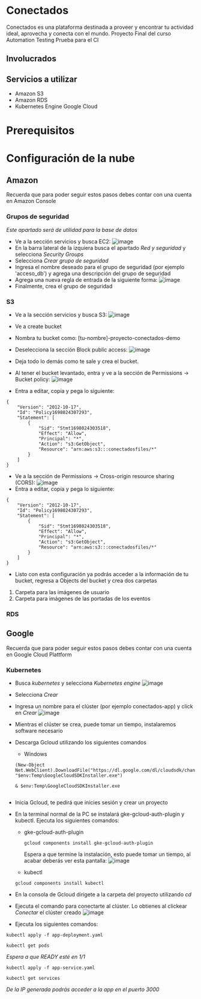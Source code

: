 # Conectados
Conectados es una plataforma destinada a proveer y encontrar tu actividad ideal, aprovecha y conecta con el mundo.
Proyecto Final del curso Automation Testing
Prueba para el CI

## Involucrados

## Servicios a utilizar
* Amazon S3
* Amazon RDS
* Kubernetes Engine Google Cloud
# Prerequisitos

# Configuración de la nube
## Amazon
Recuerda que para poder seguir estos pasos debes contar con una cuenta en Amazon Console
### Grupos de seguridad 
*Este apartado será de utilidad para la base de datos*

* Ve a la sección servicios y busca EC2:
![image](https://github.com/mp4402/proyecto-cloud/assets/69279232/2f05266c-56ff-41c9-aa7f-4122033bb558)
* En la barra lateral de la izquiera busca el apartado *Red y seguridad* y selecciona *Security Groups*
* Selecciona *Crear grupo de seguridad*
* Ingresa el nombre deseado para el grupo de seguridad (por ejemplo 'acceso_db') y agrega una descripción del grupo de seguridad
* Agrega una nueva regla de entrada de la siguiente forma:
  ![image](https://github.com/mp4402/proyecto-cloud/assets/69279232/f3f5e0f3-ef95-4d9c-b114-08a6c73f1c3e)
* Finalmente, crea el grupo de seguridad

### S3
* Ve a la sección servicios y busca S3:
![image](https://github.com/mp4402/proyecto-cloud/assets/61555440/3c28d446-b9df-448d-9b3d-e2642959c4cc)
* Ve a create bucket
* Nombra tu bucket como: [tu-nombre]-proyecto-conectados-demo
* Deselecciona la sección Block public access:
![image](https://github.com/mp4402/proyecto-cloud/assets/61555440/209977fe-0abf-4c50-8b44-4ba8a095c805)
* Deja todo lo demás como te sale y crea el bucket.

* Al tener el bucket levantado, entra y ve a la sección de Permissions -> Bucket policy:
![image](https://github.com/mp4402/proyecto-cloud/assets/61555440/bf0f1d1c-4357-45d1-b47e-85940e92c7a3)
* Entra a editar, copia y pega lo siguiente:
```
{
    "Version": "2012-10-17",
    "Id": "Policy1698024307293",
    "Statement": [
        {
            "Sid": "Stmt1698024303518",
            "Effect": "Allow",
            "Principal": "*",
            "Action": "s3:GetObject",
            "Resource": "arn:aws:s3:::conectadosfiles/*"
        }
    ]
}
```

* Ve a la sección de Permissions -> Cross-origin resource sharing (CORS):
![image](https://github.com/mp4402/proyecto-cloud/assets/61555440/6335f43f-a163-4de8-a7bb-a79301d0540f)
* Entra a editar, copia y pega lo siguiente:
```
{
    "Version": "2012-10-17",
    "Id": "Policy1698024307293",
    "Statement": [
        {
            "Sid": "Stmt1698024303518",
            "Effect": "Allow",
            "Principal": "*",
            "Action": "s3:GetObject",
            "Resource": "arn:aws:s3:::conectadosfiles/*"
        }
    ]
}
```

* Listo con esta configuración ya podrás acceder a la información de tu bucket, regresa a Objects del bucket y crea dos carpetas
1. Carpeta para las imágenes de usuario
2. Carpeta para imágenes de las portadas de los eventos
### RDS
## Google
Recuerda que para poder seguir estos pasos debes contar con una cuenta en Google Cloud Plattform

### Kubernetes
* Busca *kubernetes* y selecciona *Kubernetes engine*
![image](https://github.com/mp4402/proyecto-cloud/assets/69279232/62936ea9-7733-4109-a60b-c24066c98b73)
* Selecciona *Crear*
* Ingresa un nombre para el clúster (por ejemplo conectados-app) y click en *Crear*
![image](https://github.com/mp4402/proyecto-cloud/assets/69279232/f933060e-1e8b-47db-8d61-2153ad1bbbdf)
* Mientras el clúster se crea, puede tomar un tiempo, instalaremos software necesario
* Descarga Gcloud utilizando los siguientes comandos
  * Windows  
  ```
  (New-Object Net.WebClient).DownloadFile("https://dl.google.com/dl/cloudsdk/channels/rapid/GoogleCloudSDKInstaller.exe", "$env:Temp\GoogleCloudSDKInstaller.exe")

  & $env:Temp\GoogleCloudSDKInstaller.exe
    
  ```
  
* Inicia Gcloud, te pedirá que inicies sesión y crear un proyecto
* En la terminal normal de la PC se instalará gke-gcloud-auth-plugin y kubectl. Ejecuta los siguientes comandos:
  * gke-gcloud-auth-plugin
    ```
    gcloud components install gke-gcloud-auth-plugin
    ```
    Espera a que termine la instalación, esto puede tomar un tiempo, al acabar deberás ver esta pantalla:
    ![image](https://github.com/mp4402/proyecto-cloud/assets/69279232/f846f5bd-839e-4597-973d-57857e018b38)

  *  kubectl
    ```
    gcloud components install kubectl
    ```
    
*   En la consola de Gcloud dirigete a la carpeta del proyecto utilizando *cd*
*   Ejecuta el comando para conectarte al clúster. Lo obtienes al clickear *Conectar* el clúster creado
![image](https://github.com/mp4402/proyecto-cloud/assets/69279232/3cb66780-51dd-4f31-98c9-d217969f1203)
*   Ejecuta los siguientes comandos:
  ```
  kubectl apply -f app-deployment.yaml
  ```
  ```
  kubectl get pods
  ```
  *Espera a que READY esté en 1/1*
  ```
  kubectl apply -f app-service.yaml
  ```

  ```
  kubectl get services
  ```
  *De la IP generada podrás acceder a la app en el puerto 3000*
